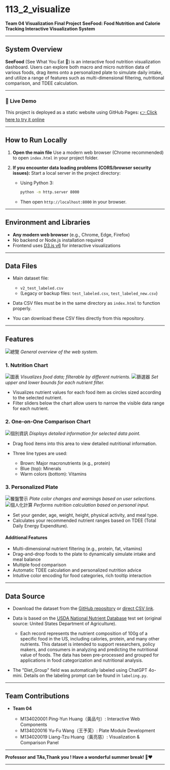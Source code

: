 # 113\_2\_visualize

**Team 04 Visualization Final Project**
**SeeFood: Food Nutrition and Calorie Tracking Interactive Visualization System**

---

## System Overview

**SeeFood** (See What You Eat 👀) is an interactive food nutrition visualization dashboard. Users can explore both macro and micro nutrition data of various foods, drag items onto a personalized plate to simulate daily intake, and utilize a range of features such as multi-dimensional filtering, nutritional comparison, and TDEE calculation.

---

### 🔗 **Live Demo**

This project is deployed as a static website using GitHub Pages:
[👉 Click here to try it online](https://a1093351.github.io/)

---

## How to Run Locally

1. **Open the main file**
   Use a modern web browser (Chrome recommended) to open `index.html` in your project folder.

2. **If you encounter data loading problems (CORS/browser security issues):**
   Start a local server in the project directory:

   * Using Python 3:

     ```bash
     python -m http.server 8000
     ```
   * Then open `http://localhost:8000` in your browser.

---

## Environment and Libraries

* **Any modern web browser** (e.g., Chrome, Edge, Firefox)
* No backend or Node.js installation required
* Frontend uses [D3.js v6](https://github.com/d3/d3/releases/tag/v6.7.0) for interactive visualizations

---

## Data Files

* Main dataset file:

  * `v2_test_labeled.csv`
  * (Legacy or backup files: `test_labeled.csv`, `test_labeled_new.csv`)
* Data CSV files must be in the same directory as `index.html` to function properly.
* You can download these CSV files directly from this repository.

---

## Features
![總覽](img/總覽.jpg)
*General overview of the web system.*
### 1. Nutrition Chart
![圖表](img/圖表.jpg)
*Visualizes food data; filterable by different nutrients.*
![篩選器](img/篩選器.jpg)
*Set upper and lower bounds for each nutrient filter.*
* Visualizes nutrient values for each food item as circles sized according to the selected nutrient.
* Filter sliders below the chart allow users to narrow the visible data range for each nutrient.

### 2. One-on-One Comparison Chart
![個別資訊](img/個別資訊.jpg)
*Displays detailed information for selected data point.*
* Drag food items into this area to view detailed nutritional information.
* Three line types are used:

  * Brown: Major macronutrients (e.g., protein)
  * Blue (top): Minerals
  * Warm colors (bottom): Vitamins

### 3. Personalized Plate
![餐盤警示](img/餐盤警示.jpg)
*Plate color changes and warnings based on user selections.*
![個人化計算](img/個人化計算.jpg)
*Performs nutrition calculation based on personal input.*
* Set your gender, age, weight, height, physical activity, and meal type.
* Calculates your recommended nutrient ranges based on TDEE (Total Daily Energy Expenditure).

#### Additional Features

* Multi-dimensional nutrient filtering (e.g., protein, fat, vitamins)
* Drag-and-drop foods to the plate to dynamically simulate intake and meal balance
* Multiple food comparison
* Automatic TDEE calculation and personalized nutrition advice
* Intuitive color encoding for food categories, rich tooltip interaction

---

## Data Source

* Download the dataset from the [GitHub repository](https://github.com/a1093351/a1093351.github.io) or [direct CSV link](https://github.com/a1093351/a1093351.github.io/raw/main/v2_test_labeled.csv).
* Data is based on the [USDA National Nutrient Database](https://www.kaggle.com/datasets/haithemhermessi/usda-national-nutrient-database?select=train.csv) test set (original source: United States Department of Agriculture).

  * Each record represents the nutrient composition of 100g of a specific food in the US, including calories, protein, and many other nutrients. This dataset is intended to support researchers, policy makers, and consumers in analyzing and predicting the nutritional value of foods. The data has been pre-processed and grouped for applications in food categorization and nutritional analysis.
* The "Diet\_Group" field was automatically labeled using ChatGPT 4o-mini. Details on the labeling prompt can be found in `labeling.py`.

---

## Team Contributions

* **Team 04**

  * M134020001 Ping-Yun Huang（黃品勻）: Interactive Web Components
  * M134020016 Yu-Fu Wang（王予芙）: Plate Module Development
  * M134020019 Liang-Tzu Huang（黃亮慈）: Visualization & Comparison Panel

---

**Professor and TAs,Thank you ! Have a wonderful summer break! 🥳❤️**

---

